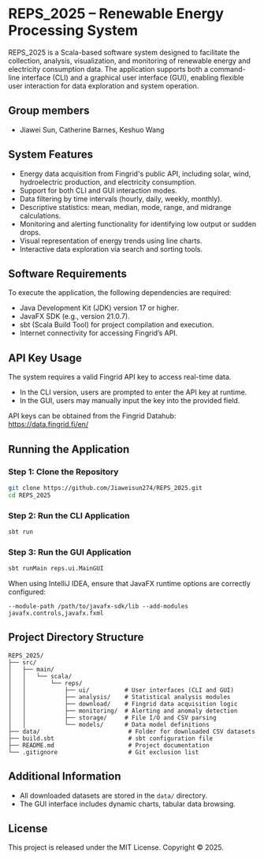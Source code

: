 # REPS_2025 – Renewable Energy Processing System

REPS_2025 is a Scala-based software system designed to facilitate the collection, analysis, visualization, and monitoring of renewable energy and electricity consumption data. The application supports both a command-line interface (CLI) and a graphical user interface (GUI), enabling flexible user interaction for data exploration and system operation.
## Group members
- Jiawei Sun, Catherine Barnes, Keshuo Wang
## System Features

- Energy data acquisition from Fingrid's public API, including solar, wind, hydroelectric production, and electricity consumption.
- Support for both CLI and GUI interaction modes.
- Data filtering by time intervals (hourly, daily, weekly, monthly).
- Descriptive statistics: mean, median, mode, range, and midrange calculations.
- Monitoring and alerting functionality for identifying low output or sudden drops.
- Visual representation of energy trends using line charts.
- Interactive data exploration via search and sorting tools.

## Software Requirements

To execute the application, the following dependencies are required:

- Java Development Kit (JDK) version 17 or higher.
- JavaFX SDK (e.g., version 21.0.7).
- sbt (Scala Build Tool) for project compilation and execution.
- Internet connectivity for accessing Fingrid’s API.

## API Key Usage

The system requires a valid Fingrid API key to access real-time data.

- In the CLI version, users are prompted to enter the API key at runtime.
- In the GUI, users may manually input the key into the provided field.

API keys can be obtained from the Fingrid Datahub: https://data.fingrid.fi/en/

## Running the Application

### Step 1: Clone the Repository

```bash
git clone https://github.com/Jiaweisun274/REPS_2025.git
cd REPS_2025
```

### Step 2: Run the CLI Application

```bash
sbt run
```

### Step 3: Run the GUI Application

```bash
sbt runMain reps.ui.MainGUI
```

When using IntelliJ IDEA, ensure that JavaFX runtime options are correctly configured:
```
--module-path /path/to/javafx-sdk/lib --add-modules javafx.controls,javafx.fxml
```

## Project Directory Structure

```
REPS_2025/
├── src/
│   ├── main/
│   │   └── scala/
│   │       └── reps/
│   │           ├── ui/          # User interfaces (CLI and GUI)
│   │           ├── analysis/    # Statistical analysis modules
│   │           ├── download/    # Fingrid data acquisition logic
│   │           ├── monitoring/  # Alerting and anomaly detection
│   │           ├── storage/     # File I/O and CSV parsing
│   │           └── models/      # Data model definitions
├── data/                         # Folder for downloaded CSV datasets
├── build.sbt                     # sbt configuration file
├── README.md                     # Project documentation
└── .gitignore                    # Git exclusion list
```

## Additional Information

- All downloaded datasets are stored in the `data/` directory.
- The GUI interface includes dynamic charts, tabular data browsing.

## License

This project is released under the MIT License. Copyright © 2025.
